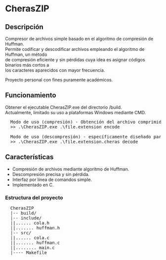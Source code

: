 # CherasZIP
## Descripción
Compresor de archivos simple basado en el algoritmo de compresión de Huffman.<br>
Permite codificar y descodificar archivos empleando el algoritmo de Huffman, un método<br>
de compresión eficiente y sin pérdidas cuya idea es asignar códigos binarios más cortos a<br>
los caracteres aparecidos con mayor frecuencia.<br>

Proyecto personal con fines puramente académicos.<br>

## Funcionamiento

Obtener el ejecutable CherasZIP.exe del directorio /build.<br>
Actualmente, limitado su uso a plataformas Windows mediante CMD.<br>
<pre>
  Modo de uso (compresión) - Obtención del archivo comprimido file.extension.cheras
  >> .\CherasZIP.exe .\file.extension encode
  
  Modo de uso (descompresión) - específicamente diseñado para archivos .cheras propios del compresor CherasZIP.
  >> .\CherasZIP.exe .\file.extension.cheras decode
</pre>

## Características
- Compresión de archivos mediante algoritmo de Huffman.
- Descompresión precisa y sin pérdida.
- Interfaz por línea de comandos simple.
- Implementado en C.

### Estructura del proyecto
<pre>
  CherasZIP
  |-- build/
  |-- include/
  ||...... cola.h
  ||....... huffman.h
  |-- src/
  ||...... cola.c
  ||....... huffman.c
  ||........ main.c
  |---- Makefile
</pre>

